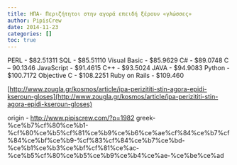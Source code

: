 ```yaml
---
title: ΗΠΑ- Περιζήτητοι στην αγορά επειδή ξέρουν «γλώσσες»
author: PipisCrew
date: 2014-11-23
categories: []
toc: true
---
```


PERL - $82.51311
SQL - $85.51110
Visual Basic - $85.9629
C# - $89.0748
C – 90.1346
JavaScript - $91.4615
C++ - $93.5024
JAVA - $94.9083
Python - $100.7172
Objective C - $108.2251
Ruby on Rails - $109.460

[http://www.zougla.gr/kosmos/article/ipa-perizititi-stin-agora-epidi-kseroun-gloses](http://www.zougla.gr/kosmos/article/ipa-perizititi-stin-agora-epidi-kseroun-gloses)

origin - http://www.pipiscrew.com/?p=1982 greek-%ce%b7%cf%80%ce%b1-%cf%80%ce%b5%cf%81%ce%b9%ce%b6%ce%ae%cf%84%ce%b7%cf%84%ce%bf%ce%b9-%cf%83%cf%84%ce%b7%ce%bd-%ce%b1%ce%b3%ce%bf%cf%81%ce%ac-%ce%b5%cf%80%ce%b5%ce%b9%ce%b4%ce%ae-%ce%be%ce%ad